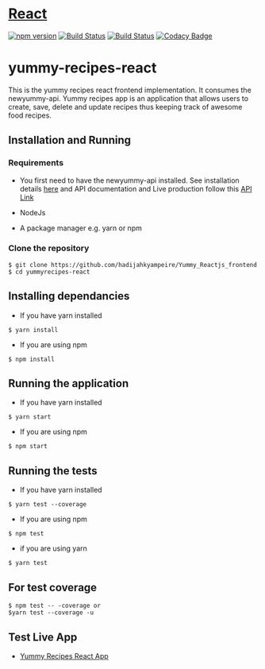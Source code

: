 # [React](https://reactjs.org/) 
[![npm version](https://img.shields.io/npm/v/react.svg?style=flat)](https://www.npmjs.com/package/react)
[![Build Status](https://travis-ci.org/hadijahkyampeire/Yummy-Reactjs-Frontend.svg?branch=ft-tests-app-155121666)](https://travis-ci.org/hadijahkyampeire/Yummy-Reactjs-Frontend)
[![Build Status](https://travis-ci.org/hadijahkyampeire/Yummy-Reactjs-Frontend.svg?branch=develop)](https://travis-ci.org/hadijahkyampeire/Yummy-Reactjs-Frontend)
[![Codacy Badge](https://api.codacy.com/project/badge/Grade/a90f1e627ae7458592927e2ef5411f5b)](https://www.codacy.com/app/hadijahkyampeire/Yummy-Reactjs-Frontend?utm_source=github.com&amp;utm_medium=referral&amp;utm_content=hadijahkyampeire/Yummy-Reactjs-Frontend&amp;utm_campaign=Badge_Grade)
# yummy-recipes-react

This is the yummy recipes react frontend implementation. It consumes the newyummy-api.
Yummy recipes app is an application that allows users to create, save, delete and update recipes thus keeping track of awesome food recipes.
## Installation and Running
### Requirements
- You first need to have the newyummy-api installed. See installation details [here](https://github.com/hadijahkyampeire/newyummy_api) and API documentation and Live production follow this [API Link](https://hadijahyummyrecipe-api.herokuapp.com/apidocs/)

- NodeJs 
- A package manager e.g. yarn or npm

### Clone the repository
```
$ git clone https://github.com/hadijahkyampeire/Yummy_Reactjs_frontend
$ cd yummyrecipes-react
```

## Installing dependancies

- If you have yarn installed
```
$ yarn install
```

- If you are using npm
```
$ npm install
```

## Running the application

- If you have yarn installed
```
$ yarn start
```

- If you are using npm
```
$ npm start
```

## Running the tests

- If you have yarn installed
```
$ yarn test --coverage 
```

- If you are using npm
```
$ npm test
```
- if you are using yarn
```
$ yarn test

```
## For test coverage
```
$ npm test -- -coverage or
$yarn test --coverage -u
```
## Test Live App
- [Yummy Recipes React App](https://hadijahz-recipes-react.herokuapp.com/)
